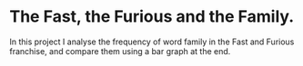 # The Fast, the Furious and the Family.
In this project I analyse the frequency of word family in the Fast and Furious franchise, and compare them using a bar graph at the end.
